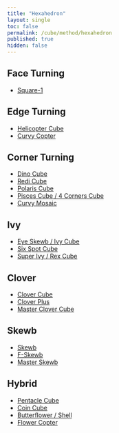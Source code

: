 ```yaml
---
title: "Hexahedron"
layout: single
toc: false
permalink: /cube/method/hexahedron
published: true
hidden: false
---
```


<head>
  <base target="_self">
</head>



## Face Turning

- [Square-1](/cube/method/hexahedron/face_turning/square-1)



## Edge Turning

- [Helicopter Cube](/cube/method/hexahedron/edge_turning/helicopter_cube)
- [Curvy Copter](/cube/method/hexahedron/edge_turning/curvy_copter)



## Corner Turning

- [Dino Cube](/cube/method/hexahedron/corner_turning/dino_cube)
- [Redi Cube](/cube/method/hexahedron/corner_turning/redi_cube)
- [Polaris Cube](/cube/method/hexahedron/corner_turning/polaris_cube)
- [Pisces Cube / 4 Corners Cube](/cube/method/hexahedron/corner_turning/pisces_cube_4_corners_cube)
- [Curvy Mosaic](/cube/method/hexahedron/corner_turning/curvy_mosaic)



## Ivy

- [Eye Skewb / Ivy Cube](/cube/method/hexahedron/ivy/eye_skewb_ivy_cube)
- [Six Spot Cube](/cube/method/hexahedron/ivy/six_spot_cube)
- [Super Ivy / Rex Cube](/cube/method/hexahedron/ivy/super_ivy_rex_cube)



## Clover

- [Clover Cube](/cube/method/hexahedron/clover/clover_cube)
- [Clover Plus](/cube/method/hexahedron/clover/clover_plus)
- [Master Clover Cube](/cube/method/hexahedron/clover/master_clover_cube)



## Skewb

- [Skewb](/cube/method/hexahedron/skewb/skewb)
- [F-Skewb](/cube/method/hexahedron/skewb/F-skewb)
- [Master Skewb](/cube/method/hexahedron/skewb/master_skewb)



## Hybrid

- [Pentacle Cube](/cube/method/hexahedron/hybrid/pentacle_cube)
- [Coin Cube](/cube/method/hexahedron/hybrid/coin_cube)
- [Butterflower / Shell](/cube/method/hexahedron/hybrid/butterflower_shell)
- [Flower Copter](/cube/method/hexahedron/hybrid/flower_copter)
